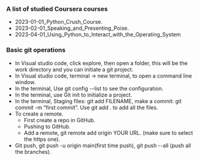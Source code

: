 ### A list of studied Coursera courses
- 2023-01-01_Python_Crush_Course.
- 2023-02-01_Speaking_and_Presenting_Poise.
- 2023-04-01_Using_Python_to_Interact_with_the_Operating_System

### Basic git operations
+ In Visual studio code, click explore, then open a folder, this will be the work directory and you can initiate a git project.
+ In Visual studio code, terminal -> new terminal, to open a command line window.
+ In the terminal, Use git config --list to see the configuration.
+ In the terminal, use Git init to initialize a project.
+ In the terminal, Staging files: git add FILENAME, make a commit: git commit -m “first commit”. Use git add . to add all the files.
+ To create a remote.
  - First create a repo in GitHub.
  - Pushing to GitHub.
  - Add a remote, git remote add origin YOUR URL. (make sure to select the https one).
+ Git push, git push -u origin main(first time push), git push --all (push all the branches).